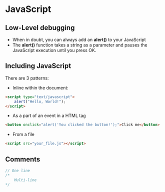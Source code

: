 # JavaScript

## Low-Level debugging
* When in doubt, you can always add an **alert()** to your JavaScript
* The **alert()** function takes a string as a parameter and pauses the JavaScript execution until you press OK.

## Including JavaScript

There are 3 patterns:

* Inline within the document:

```html
<script type="text/javascript">
    alert("Hello, World!");
</script>
```

* As a part of an event in a HTML tag
```html
<button onclick="alert('You clicked the button!');">Click me</button>
```

* From a file
```html
<script src="your_file.js"></script>
```

## Comments
```javascript
// One line
/* 
    Multi-line
*/
```

